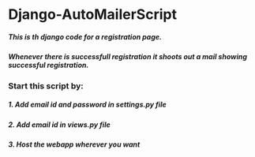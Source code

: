 # Django-AutoMailerScript

##### This is th django code for a registration page.
##### Whenever there is successfull registration it shoots out a mail showing successful registration.



### Start this script by:
##### 1. Add email id and password in settings.py file
##### 2. Add email id in views.py file 
##### 3. Host the webapp wherever you want
